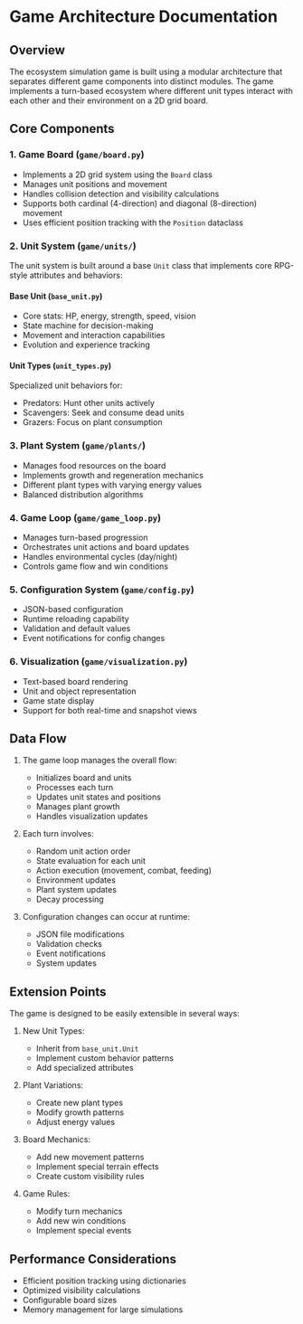 # Game Architecture Documentation

## Overview

The ecosystem simulation game is built using a modular architecture that separates different game components into distinct modules. The game implements a turn-based ecosystem where different unit types interact with each other and their environment on a 2D grid board.

## Core Components

### 1. Game Board (`game/board.py`)
- Implements a 2D grid system using the `Board` class
- Manages unit positions and movement
- Handles collision detection and visibility calculations
- Supports both cardinal (4-direction) and diagonal (8-direction) movement
- Uses efficient position tracking with the `Position` dataclass

### 2. Unit System (`game/units/`)
The unit system is built around a base `Unit` class that implements core RPG-style attributes and behaviors:

#### Base Unit (`base_unit.py`)
- Core stats: HP, energy, strength, speed, vision
- State machine for decision-making
- Movement and interaction capabilities
- Evolution and experience tracking

#### Unit Types (`unit_types.py`)
Specialized unit behaviors for:
- Predators: Hunt other units actively
- Scavengers: Seek and consume dead units
- Grazers: Focus on plant consumption

### 3. Plant System (`game/plants/`)
- Manages food resources on the board
- Implements growth and regeneration mechanics
- Different plant types with varying energy values
- Balanced distribution algorithms

### 4. Game Loop (`game/game_loop.py`)
- Manages turn-based progression
- Orchestrates unit actions and board updates
- Handles environmental cycles (day/night)
- Controls game flow and win conditions

### 5. Configuration System (`game/config.py`)
- JSON-based configuration
- Runtime reloading capability
- Validation and default values
- Event notifications for config changes

### 6. Visualization (`game/visualization.py`)
- Text-based board rendering
- Unit and object representation
- Game state display
- Support for both real-time and snapshot views

## Data Flow

1. The game loop manages the overall flow:
   - Initializes board and units
   - Processes each turn
   - Updates unit states and positions
   - Manages plant growth
   - Handles visualization updates

2. Each turn involves:
   - Random unit action order
   - State evaluation for each unit
   - Action execution (movement, combat, feeding)
   - Environment updates
   - Plant system updates
   - Decay processing

3. Configuration changes can occur at runtime:
   - JSON file modifications
   - Validation checks
   - Event notifications
   - System updates

## Extension Points

The game is designed to be easily extensible in several ways:

1. New Unit Types:
   - Inherit from `base_unit.Unit`
   - Implement custom behavior patterns
   - Add specialized attributes

2. Plant Variations:
   - Create new plant types
   - Modify growth patterns
   - Adjust energy values

3. Board Mechanics:
   - Add new movement patterns
   - Implement special terrain effects
   - Create custom visibility rules

4. Game Rules:
   - Modify turn mechanics
   - Add new win conditions
   - Implement special events

## Performance Considerations

- Efficient position tracking using dictionaries
- Optimized visibility calculations
- Configurable board sizes
- Memory management for large simulations
